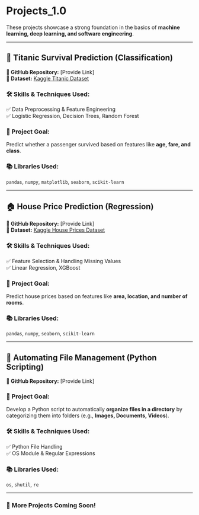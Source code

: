 # **Projects_1.0**  

These projects showcase a strong foundation in the basics of **machine learning, deep learning, and software engineering**.  

---

## 🚢 Titanic Survival Prediction (Classification)  
**🔗 GitHub Repository:** [Provide Link]  
**📂 Dataset:** [Kaggle Titanic Dataset](https://www.kaggle.com/c/titanic)  

### **🛠 Skills & Techniques Used:**  
✅ Data Preprocessing & Feature Engineering  
✅ Logistic Regression, Decision Trees, Random Forest  

### **🎯 Project Goal:**  
Predict whether a passenger survived based on features like **age, fare, and class**.  

### **📚 Libraries Used:**  
`pandas`, `numpy`, `matplotlib`, `seaborn`, `scikit-learn`  

---

## 🏠 House Price Prediction (Regression)  
**🔗 GitHub Repository:** [Provide Link]  
**📂 Dataset:** [Kaggle House Prices Dataset](https://www.kaggle.com/c/house-prices-advanced-regression-techniques)  

### **🛠 Skills & Techniques Used:**  
✅ Feature Selection & Handling Missing Values  
✅ Linear Regression, XGBoost  

### **🎯 Project Goal:**  
Predict house prices based on features like **area, location, and number of rooms**.  

### **📚 Libraries Used:**  
`pandas`, `numpy`, `seaborn`, `scikit-learn`  

---

## 📂 Automating File Management (Python Scripting)  
**🔗 GitHub Repository:** [Provide Link]  

### **🎯 Project Goal:**  
Develop a Python script to automatically **organize files in a directory** by categorizing them into folders (e.g., **Images, Documents, Videos**).  

### **🛠 Skills & Techniques Used:**  
✅ Python File Handling  
✅ OS Module & Regular Expressions  

### **📚 Libraries Used:**  
`os`, `shutil`, `re`  

---

### 🚀 **More Projects Coming Soon!**  

